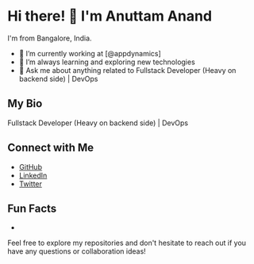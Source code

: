 # Hi there! 👋 I'm Anuttam Anand

I'm from Bangalore, India.

- 🔭 I’m currently working at [@appdynamics]
- 🌱 I’m always learning and exploring new technologies
- 💬 Ask me about anything related to Fullstack Developer (Heavy on backend side) | DevOps

## My Bio

Fullstack Developer (Heavy on backend side) | DevOps

## Connect with Me

- [GitHub](https://github.com/jkjarvis)
- [LinkedIn](linkedin.com/in/anuttam-anand) <!-- Add your LinkedIn profile link -->
- [Twitter](https://twitter.com/AnuttamAna56189) <!-- Add your Twitter profile link -->

## Fun Facts
 - <!-- add fun facts about you -->

Feel free to explore my repositories and don't hesitate to reach out if you have any questions or collaboration ideas!
